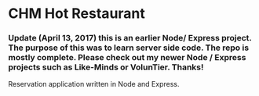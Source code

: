 # CHM Hot Restaurant

### Update (April 13, 2017) this is an earlier Node/ Express project. The purpose of this was to learn server side code. The repo is mostly complete. Please check out my newer Node / Express projects such as Like-Minds or VolunTier. Thanks!

Reservation application written in Node and Express.
